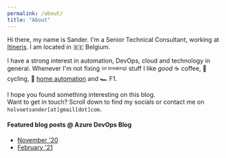 ```yaml
---
permalink: /about/
title: "About"
---
```


Hi there, my name is Sander. I'm a Senior Technical Consultant, working at [Itineris](https://www.itineris.net). I am located in :belgium: Belgium.

I have a strong interest in automation, DevOps, cloud and technology in general. Whenever I'm not fixing <sub><sup>(or breaking)</sup></sub> stuff I like *good* :coffee:
coffee, :bicyclist: cycling, :robot: [home automation](https://github.com/home-assistant) and :racing_car: F1.

I hope you found something interesting on this blog.<br/>
Want to get in touch? Scroll down to find my socials or contact me on `holvoetsander[at]gmail[dot]com`.

<center>
<script type="text/javascript" src="https://cdnjs.buymeacoffee.com/1.0.0/button.prod.min.js" data-name="bmc-button" data-slug="sanderh" data-color="#FFDD00" data-emoji=""  data-font="Cookie" data-text="Buy me a coffee" data-outline-color="#000000" data-font-color="#000000" data-coffee-color="#ffffff" ></script>
</center>

#### Featured blog posts @ Azure DevOps Blog

- [November '20](https://devblogs.microsoft.com/devops/top-stories-from-the-microsoft-devops-community-2020-10-30/)
- [February '21](https://devblogs.microsoft.com/devops/top-stories-from-the-microsoft-devops-community-2021-02-19/)
